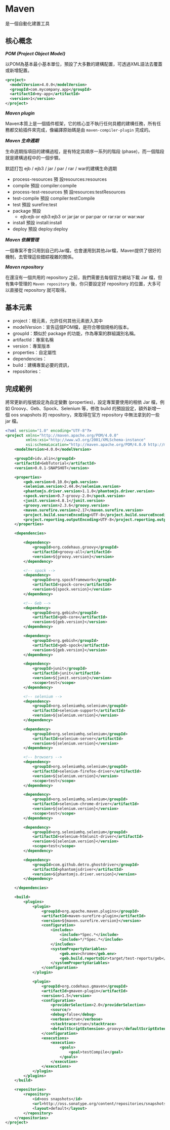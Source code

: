 # Maven

是一個自動化建置工具

## 核心概念

***POM (Project Object Model)***

以POM為基本最小基本單位，預設了大多數的建構配置，可透過XML語法去覆蓋或新增配置。

```xml
<project>
  <modelVersion>4.0.0</modelVersion>
  <groupId>com.mycompany.app</groupId>
  <artifactId>my-app</artifactId>
  <version>1</version>
</project>
```

***Maven plugin***

Maven本質上是一個插件框架，它的核心並不執行任何具體的建構任務，所有任務都交給插件來完成，像編譯原始碼是由 `maven-compiler-plugin` 完成的。

***Maven 生命週期***

生命週期指項目的建構過程，是有特定具順序一系列的階段 (phase)，而一個階段就是建構過程中的一個步驟。

默認打包 ejb / ejb3 / jar / par / rar / war的建構生命週期
* process-resources 預 設resources:resources
* compile 預設 compiler:compile
* process-test-resources 預 設resources:testResources
* test-compile 預設 compiler:testCompile
* test 預設 surefire:test
* package 預設
    * ejb:ejb or ejb3:ejb3 or jar:jar or par:par or rar:rar or war:war
* install 預設 install:install
* deploy 預設 deploy:deploy

***Maven 依賴管理***

一個專案不會只用到自己的Jar檔，也會運用到其他Jar檔，Maven提供了很好的機制，去管理這些錯綜複雜的關係。

***Maven repository***

在還沒有一個共用的 repository 之前，我們需要去每個官方網站下載 Jar 檔，但有集中管理的 `Maven repository` 後，你只要設定好 repository 的位置，大多可以直接從 repository 就可取得。

## 基本元素
* project：根元素，允許任何其他元素嵌入其中
* modelVersion：宣告這個POM檔，是符合哪個規格的版本。
* groupId：類似於 package 的功能，作為專案的群組識別名稱。
* artifactId：專案名稱
* version：專案版本
* properties：自定屬性
* dependencies：
* build：建構專案必要的資訊，
* repositories：

## 完成範例

將常更新的版號設定為自定變數 (properties)，設定專案要使用的相依 Jar 檔，例如 Groovy、Geb、Spock、Selenium 等，修改 build 的預設設定，額外新增一個 oos snapshots 的 repository，來取得在官方 repository 中無法拿到的一些 jar 檔。

```xml
<?xml version="1.0" encoding="UTF-8"?>
<project xmlns="http://maven.apache.org/POM/4.0.0"
         xmlns:xsi="http://www.w3.org/2001/XMLSchema-instance"
         xsi:schemaLocation="http://maven.apache.org/POM/4.0.0 http://maven.apache.org/xsd/maven-4.0.0.xsd">
    <modelVersion>4.0.0</modelVersion>

    <groupId>idv.alin</groupId>
    <artifactId>GebTutorial</artifactId>
    <version>0.0.1-SNAPSHOT</version>

    <properties>
        <geb.version>0.10.0</geb.version>
        <selenium.version>2.44.0</selenium.version>
        <phantomjs.driver.version>1.1.0</phantomjs.driver.version>
        <spock.version>0.7-groovy-2.0</spock.version>
        <junit.version>4.8.1</junit.version>
        <groovy.version>2.3.6</groovy.version>
        <maven.surefire.version>2.17</maven.surefire.version>
        <project.build.sourceEncoding>UTF-8</project.build.sourceEncoding>
        <project.reporting.outputEncoding>UTF-8</project.reporting.outputEncoding>
    </properties>

    <dependencies>

        <dependency>
            <groupId>org.codehaus.groovy</groupId>
            <artifactId>groovy-all</artifactId>
            <version>${groovy.version}</version>
        </dependency>

        <!-- spock -->
        <dependency>
            <groupId>org.spockframework</groupId>
            <artifactId>spock-core</artifactId>
            <version>${spock.version}</version>
        </dependency>

        <!-- Geb -->
        <dependency>
            <groupId>org.gebish</groupId>
            <artifactId>geb-core</artifactId>
            <version>${geb.version}</version>
        </dependency>

        <dependency>
            <groupId>org.gebish</groupId>
            <artifactId>geb-spock</artifactId>
            <version>${geb.version}</version>
        </dependency>

        <dependency>
            <groupId>junit</groupId>
            <artifactId>junit</artifactId>
            <version>${junit.version}</version>
            <scope>test</scope>
        </dependency>

        <!-- selenium -->
        <dependency>
            <groupId>org.seleniumhq.selenium</groupId>
            <artifactId>selenium-support</artifactId>
            <version>${selenium.version}</version>
        </dependency>

        <dependency>
            <groupId>org.seleniumhq.selenium</groupId>
            <artifactId>selenium-server</artifactId>
            <version>${selenium.version}</version>
        </dependency>

        <!-- browsers -->
        <dependency>
            <groupId>org.seleniumhq.selenium</groupId>
            <artifactId>selenium-firefox-driver</artifactId>
            <version>${selenium.version}</version>
            <scope>test</scope>
        </dependency>

        <dependency>
            <groupId>org.seleniumhq.selenium</groupId>
            <artifactId>selenium-chrome-driver</artifactId>
            <version>${selenium.version}</version>
            <scope>test</scope>
        </dependency>

        <dependency>
            <groupId>org.seleniumhq.selenium</groupId>
            <artifactId>selenium-htmlunit-driver</artifactId>
            <version>${selenium.version}</version>
            <scope>test</scope>
        </dependency>

        <dependency>
            <groupId>com.github.detro.ghostdriver</groupId>
            <artifactId>phantomjsdriver</artifactId>
            <version>${phantomjs.driver.version}</version>
        </dependency>

    </dependencies>

    <build>
        <plugins>
            <plugin>
                <groupId>org.apache.maven.plugins</groupId>
                <artifactId>maven-surefire-plugin</artifactId>
                <version>${maven.surefire.version}</version>
                <configuration>
                    <includes>
                        <include>*Spec.*</include>
                        <include>*/*Spec.*</include>
                    </includes>
                    <systemPropertyVariables>
                        <geb.env>chrome</geb.env>
                        <geb.build.reportsDir>target/test-reports/geb</geb.build.reportsDir>
                    </systemPropertyVariables>
                </configuration>
            </plugin>

            <plugin>
                <groupId>org.codehaus.gmaven</groupId>
                <artifactId>gmaven-plugin</artifactId>
                <version>1.5</version>
                <configuration>
                    <providerSelection>2.0</providerSelection>
                    <source/>
                    <debug>false</debug>
                    <verbose>true</verbose>
                    <stacktrace>true</stacktrace>
                    <defaultScriptExtension>.groovy</defaultScriptExtension>
                </configuration>
                <executions>
                    <execution>
                        <goals>
                            <goal>testCompile</goal>
                        </goals>
                    </execution>
                </executions>
            </plugin>
        </plugins>
    </build>

    <repositories>
        <repository>
            <id>oos snapshots</id>
            <url>http://oss.sonatype.org/content/repositories/snapshots</url>
            <layout>default</layout>
        </repository>
    </repositories>
</project>
```
